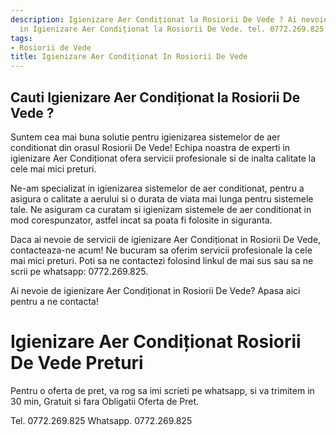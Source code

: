 ```yaml
---
description: Igienizare Aer Condiționat la Rosiorii De Vede ? Ai nevoie de un profesionist
  in Igienizare Aer Condiționat la Rosiorii De Vede. tel. 0772.269.825
tags:
- Rosiorii de Vede
title: Igienizare Aer Condiționat In Rosiorii De Vede
---
```



## Cauti Igienizare Aer Condiționat la Rosiorii De Vede ?

Suntem cea mai buna solutie pentru igienizarea sistemelor de aer conditionat din orasul Rosiorii De Vede! Echipa noastra de experti in igienizare Aer Condiționat ofera servicii profesionale si de inalta calitate la cele mai mici preturi.

Ne-am specializat in igienizarea sistemelor de aer conditionat, pentru a asigura o calitate a aerului si o durata de viata mai lunga pentru sistemele tale. Ne asiguram ca curatam si igienizam sistemele de aer conditionat in mod corespunzator, astfel incat sa poata fi folosite in siguranta.

Daca ai nevoie de servicii de igienizare Aer Condiționat in Rosiorii De Vede, contacteaza-ne acum! Ne bucuram sa oferim servicii profesionale la cele mai mici preturi. Poti sa ne contactezi folosind linkul de mai sus sau sa ne scrii pe whatsapp: 0772.269.825.

Ai nevoie de igienizare Aer Condiționat in Rosiorii De Vede? Apasa aici pentru a ne contacta! <link>

# Igienizare Aer Condiționat Rosiorii De Vede Preturi
Pentru o oferta de pret, va rog sa imi scrieti pe whatsapp, si va trimitem in 30 min, Gratuit si fara Obligatii Oferta de Pret.

Tel. 0772.269.825
Whatsapp. 0772.269.825
